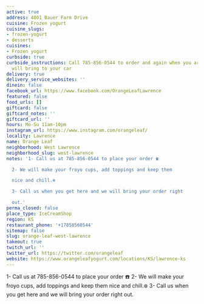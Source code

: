 ```yaml
---
active: true
address: 4801 Bauer Farm Drive
cuisine: Frozen yogurt
cuisine_slugs:
- frozen-yogurt
- desserts
cuisines:
- Frozen yogurt
curbside: true
curbside_instructions: Call 785-856-0544 to order and again when you arrive and they
  will bring to your car
delivery: true
delivery_service_websites: ''
dinein: false
facebook_url: https://www.facebook.com/OrangeLeafLawrence
featured: false
food_urls: []
giftcard: false
giftcard_notes: ''
giftcard_url: ''
hours: Mo-Su 11am-10pm
instagram_url: https://www.instagram.com/orangeleaf/
locality: Lawrence
name: Orange Leaf
neighborhood: West Lawrence
neighborhood_slug: west-lawrence
notes: '1- Call us at 785-856-0544 to place your order ☎️

  2- We will make your froyo cups, add toppings and keep them

  nice and chill.❄️

  3- Call us when you get here and we will bring your order right

  out.'
perma_closed: false
place_type: IceCreamShop
region: KS
restaurant_phone: '+17858560544'
sitemap: false
slug: orange-leaf-west-lawrence
takeout: true
twitch_url: ''
twitter_url: https://twitter.com/orangeleaf
website: https://www.orangeleafyogurt.com/locations/KS/lawrence-ks
---
```


1- Call us at 785-856-0544 to place your order ☎️
2- We will make your froyo cups, add toppings and keep them
nice and chill.❄️
3- Call us when you get here and we will bring your order right
out.